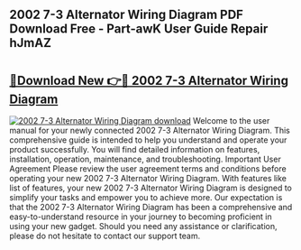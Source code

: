 ## 2002 7-3 Alternator Wiring Diagram PDF Download Free - Part-awK User Guide Repair hJmAZ

# <h2><a href="http://dfu606.blite.top/?on=2002+7-3+Alternator+Wiring+Diagram">🔗Download New 👉🔴 2002 7-3 Alternator Wiring Diagram</a></h2>

[![2002 7-3 Alternator Wiring Diagram download](https://i.imgur.com/lujVjoI.png)](http://dfu606.blite.top/?on=2002+7-3+Alternator+Wiring+Diagram)
Welcome to the user manual for your newly connected 2002 7-3 Alternator Wiring Diagram. This comprehensive guide is intended to help you understand and operate your product successfully. You will find detailed information on features, installation, operation, maintenance, and troubleshooting. Important User Agreement Please review the user agreement terms and conditions before operating your new 2002 7-3 Alternator Wiring Diagram. With features like list of features, your new 2002 7-3 Alternator Wiring Diagram is designed to simplify your tasks and empower you to achieve more. Our expectation is that the 2002 7-3 Alternator Wiring Diagram has been a comprehensive and easy-to-understand resource in your journey to becoming proficient in using your new gadget. Should you need any assistance or clarification, please do not hesitate to contact our support team.
